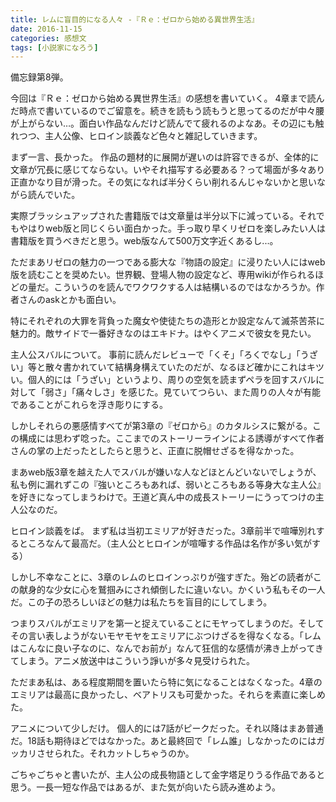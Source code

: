 ```yaml
---
title: レムに盲目的になる人々 -『Ｒｅ：ゼロから始める異世界生活』
date: 2016-11-15
categories: 感想文
tags: [小説家になろう]
---
```


備忘録第8弾。

今回は『Ｒｅ：ゼロから始める異世界生活』の感想を書いていく。
4章まで読んだ時点で書いているのでご留意を。続きを読もう読もうと思ってるのだが中々腰が上がらない…。面白い作品なんだけど読んでて疲れるのよなあ。その辺にも触れつつ、主人公像、ヒロイン談義など色々と雑記していきます。

 


まず一言、長かった。
作品の題材的に展開が遅いのは許容できるが、全体的に文章が冗長に感じてならない。いやそれ描写する必要ある？って場面が多々あり正直かなり目が滑った。その気になれば半分くらい削れるんじゃないかと思いながら読んでいた。

実際ブラッシュアップされた書籍版では文章量は半分以下に減っている。それでもやはりweb版と同じくらい面白かった。手っ取り早くリゼロを楽しみたい人は書籍版を買うべきだと思う。web版なんて500万文字近くあるし...。

ただまあリゼロの魅力の一つである膨大な『物語の設定』に浸りたい人にはweb版を読むことを奨めたい。世界観、登場人物の設定など、専用wikiが作られるほどの量だ。こういうのを読んでワクワクする人は結構いるのではなかろうか。作者さんのaskとかも面白い。

特にそれぞれの大罪を背負った魔女や使徒たちの造形とか設定なんて滅茶苦茶に魅力的。敵サイドで一番好きなのはエキドナ。はやくアニメで彼女を見たい。


主人公スバルについて。
事前に読んだレビューで「くそ」「ろくでなし」「うざい」等と散々書かれていて結構身構えていたのだが、なるほど確かにこれはキツい。個人的には「うざい」というより、周りの空気を読まずペラを回すスバルに対して「弱さ」「痛々しさ」を感じた。見ていてつらい、また周りの人々が有能であることがこれらを浮き彫りにする。

しかしそれらの悪感情すべてが第3章の『ゼロから』のカタルシスに繋がる。この構成には思わず唸った。ここまでのストーリーラインによる誘導がすべて作者さんの掌の上だったとしたらと思うと、正直に脱帽せざるを得なかった。

まあweb版3章を越えた人でスバルが嫌いな人などほとんどいないでしょうが、私も例に漏れずこの『強いところもあれば、弱いところもある等身大な主人公』を好きになってしまうわけで。王道ど真ん中の成長ストーリーにうってつけの主人公なのだ。


ヒロイン談義をば。
まず私は当初エミリアが好きだった。3章前半で喧嘩別れするところなんて最高だ。（主人公とヒロインが喧嘩する作品は名作が多い気がする）

しかし不幸なことに、3章のレムのヒロインっぷりが強すぎた。殆どの読者がこの献身的な少女に心を鷲掴みにされ傾倒したに違いない。かくいう私もその一人だ。この子の恐ろしいほどの魅力は私たちを盲目的にしてしまう。

つまりスバルがエミリアを第一と捉えていることにモヤってしまうのだ。そしてその言い表しようがないモヤモヤをエミリアにぶつけざるを得なくなる。「レムはこんなに良い子なのに、なんでお前が」なんて狂信的な感情が沸き上がってきてしまう。アニメ放送中はこういう諍いが多々見受けられた。

ただまあ私は、ある程度期間を置いたら特に気になることはなくなった。4章のエミリアは最高に良かったし、ベアトリスも可愛かった。それらを素直に楽しめた。


アニメについて少しだけ。
個人的には7話がピークだった。それ以降はまあ普通だ。18話も期待ほどではなかった。あと最終回で「レム誰」しなかったのにはガッカリさせられた。それカットしちゃうのか。


ごちゃごちゃと書いたが、主人公の成長物語として金字塔足りうる作品であると思う。一長一短な作品ではあるが、また気が向いたら読み進めよう。